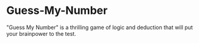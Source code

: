 # Guess-My-Number
"Guess My Number" is a thrilling game of logic and deduction that will put your brainpower to the test.

